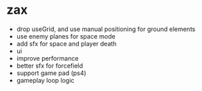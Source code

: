 # zax
 
- drop useGrid, and use manual positioning for ground elements 
- use enemy planes for space mode 
- add sfx for space and player death 
- ui 
- improve performance 
- better sfx for forcefield 
- support game pad (ps4)
- gameplay loop logic 